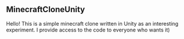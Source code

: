 ## MinecraftCloneUnity
Hello!
This is a simple minecraft clone written in Unity as an interesting experiment. I provide access to the code to everyone who wants it)


